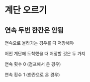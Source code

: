# 계단 오르기

## 연속 두번 한칸은 안됨

연속으로 올라가는 경우를 다 저장해야

어떤 계단에 도착했을 때 저장할 것은 두 가지

연속 횟수 0 (점프해서 온 경우)

연속 횟수 1 (한칸으로 온 경우)